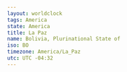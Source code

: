 ```yaml
---
layout: worldclock
tags: America
state: America
title: La Paz
name: Bolivia, Plurinational State of
iso: BO
timezone: America/La_Paz
utc: UTC -04:32
---
```


